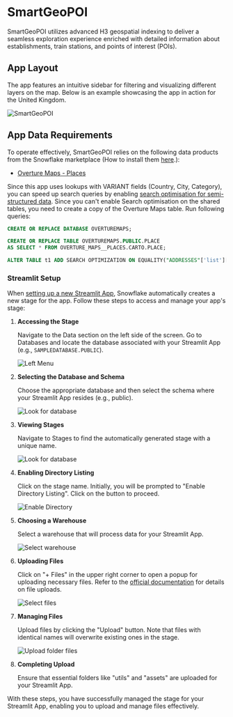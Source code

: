 # SmartGeoPOI

SmartGeoPOI utilizes advanced H3 geospatial indexing to deliver a seamless exploration experience enriched with detailed information about establishments, train stations, and points of interest (POIs).

## App Layout

The app features an intuitive sidebar for filtering and visualizing different layers on the map. Below is an example showcasing the app in action for the United Kingdom.

![SmartGeoPOI](./assets/main.png)

## App Data Requirements

To operate effectively, SmartGeoPOI relies on the following data products from the Snowflake marketplace (How to install them [here](https://other-docs.snowflake.com/en/native-apps/consumer-installing).):

- [Overture Maps - Places](https://app.snowflake.com/marketplace/listing/GZT0Z4CM1E9KR/carto-overture-maps-places)

Since this app uses lookups with VARIANT fields (Country, City, Category), you can speed up search queries by enabling [search optimisation for semi-structured data](https://docs.snowflake.com/en/user-guide/search-optimization/semi-structured-queries). Since you can't enable Search optimisation on the shared tables, you need to create a copy of the Overture Maps table. Run following queries:

```sql
CREATE OR REPLACE DATABASE OVERTUREMAPS;

CREATE OR REPLACE TABLE OVERTUREMAPS.PUBLIC.PLACE
AS SELECT * FROM OVERTURE_MAPS__PLACES.CARTO.PLACE;

ALTER TABLE t1 ADD SEARCH OPTIMIZATION ON EQUALITY("ADDRESSES"['list'][0]['element']['country'], "ADDRESSES"['list'][0]['element']['locality', "CATEGORIES"['main'])

```

### Streamlit Setup

When [setting up a new Streamlit App](https://docs.snowflake.com/en/developer-guide/streamlit/create-streamlit-ui), Snowflake automatically creates a new stage for the app. Follow these steps to access and manage your app's stage:

1. **Accessing the Stage**

   Navigate to the Data section on the left side of the screen. Go to Databases and locate the database associated with your Streamlit App (e.g., `SAMPLEDATABASE.PUBLIC`).

   ![Left Menu](../instructions_assets/left_menu.png)

2. **Selecting the Database and Schema**

   Choose the appropriate database and then select the schema where your Streamlit App resides (e.g., public).

   ![Look for database](../instructions_assets/look_for_database.png)

3. **Viewing Stages**

   Navigate to Stages to find the automatically generated stage with a unique name.

   ![Look for database](../instructions_assets/look_for_database2.png)

4. **Enabling Directory Listing**

   Click on the stage name. Initially, you will be prompted to "Enable Directory Listing". Click on the button to proceed.

   ![Enable Directory](../instructions_assets/enable_directory.png)

5. **Choosing a Warehouse**

   Select a warehouse that will process data for your Streamlit App.

   ![Select warehouse](../instructions_assets/select_warehouse.png)

6. **Uploading Files**

   Click on "+ Files" in the upper right corner to open a popup for uploading necessary files. Refer to the [official documentation](https://docs.snowflake.com/en/user-guide/data-load-local-file-system-stage-ui) for details on file uploads.

   ![Select files](../instructions_assets/upload_file.png)

7. **Managing Files**

   Upload files by clicking the "Upload" button. Note that files with identical names will overwrite existing ones in the stage.

   ![Upload folder files](../instructions_assets/upload_folder_files_stage.png)

8. **Completing Upload**

   Ensure that essential folders like "utils" and "assets" are uploaded for your Streamlit App.

With these steps, you have successfully managed the stage for your Streamlit App, enabling you to upload and manage files effectively.
